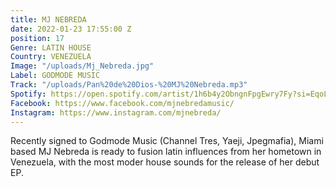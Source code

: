 ```yaml
---
title: MJ NEBREDA
date: 2022-01-23 17:55:00 Z
position: 17
Genre: LATIN HOUSE
Country: VENEZUELA
Image: "/uploads/Mj_Nebreda.jpg"
Label: GODMODE MUSIC
Track: "/uploads/Pan%20de%20Dios-%20MJ%20Nebreda.mp3"
Spotify: https://open.spotify.com/artist/1h6b4y2ObngnFpgEwry7Fy?si=EqoLv1IfRlKxGyjCXIKvlQ
Facebook: https://www.facebook.com/mjnebredamusic/
Instagram: https://www.instagram.com/mjnebreda/
---
```


Recently signed to Godmode Music (Channel Tres, Yaeji, Jpegmafia), Miami based MJ Nebreda is ready to fusion latin influences from her hometown in Venezuela, with the most moder house sounds for the release of her debut EP.